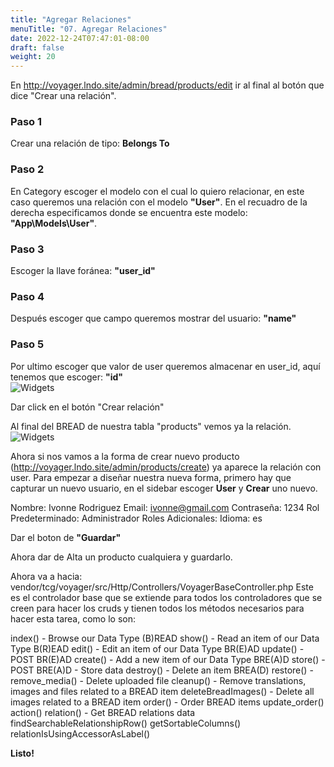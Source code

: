 ```yaml
---
title: "Agregar Relaciones"
menuTitle: "07. Agregar Relaciones"
date: 2022-12-24T07:47:01-08:00
draft: false
weight: 20
---
```



En http://voyager.lndo.site/admin/bread/products/edit ir al final al botón que dice "Crear una relación".

### Paso 1
Crear una relación de tipo: **Belongs To**

### Paso 2
En Category escoger el modelo con el cual lo quiero relacionar, en este caso queremos una relación con el modelo **"User"**.
En el recuadro de la derecha especificamos donde se encuentra este modelo: **"App\Models\User"**.

### Paso 3
Escoger la llave foránea: **"user_id"**

### Paso 4
Después escoger que campo queremos mostrar del usuario: **"name"**

### Paso 5
Por ultimo escoger que valor de user queremos almacenar en user_id, aquí tenemos que escoger: **"id"**  
![Widgets](/Voyager/crear_relacion_products_user.png)

Dar click en el botón "Crear relación"

Al final del BREAD de nuestra tabla "products" vemos ya la relación.
![Widgets](/Voyager/relacion_products_user.png)

Ahora si nos vamos a la forma de crear nuevo producto (http://voyager.lndo.site/admin/products/create) ya aparece la relación con user. 
Para empezar a diseñar nuestra nueva forma, primero hay que capturar un nuevo usuario, en el sidebar escoger **User** y **Crear** uno nuevo.

Nombre: Ivonne Rodriguez
Email: ivonne@gmail.com
Contraseña: 1234
Rol Predeterminado: Administrador
Roles Adicionales:
Idioma: es

Dar el boton de **"Guardar"**

Ahora dar de Alta un producto cualquiera y guardarlo.

Ahora va a hacia:
vendor/tcg/voyager/src/Http/Controllers/VoyagerBaseController.php
Este es el controlador base que se extiende para todos los controladores que se creen para hacer los cruds y tienen todos los métodos necesarios para hacer esta tarea, como lo son:

index() - Browse our Data Type (B)READ
show() - Read an item of our Data Type B(R)EAD
edit() - Edit an item of our Data Type BR(E)AD
update() - POST BR(E)AD
create() - Add a new item of our Data Type BRE(A)D
store() - POST BRE(A)D - Store data
destroy() - Delete an item BREA(D)
restore() -
remove_media() - Delete uploaded file
cleanup() - Remove translations, images and files related to a BREAD item
deleteBreadImages() - Delete all images related to a BREAD item
order() - Order BREAD items
update_order()
action()
relation() - Get BREAD relations data
findSearchableRelationshipRow()
getSortableColumns()
relationIsUsingAccessorAsLabel()

**Listo!**

